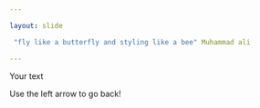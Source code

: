 ```yaml
---

layout: slide

 "fly like a butterfly and styling like a bee" Muhammad ali

---
```


Your text

Use the left arrow to go back!
